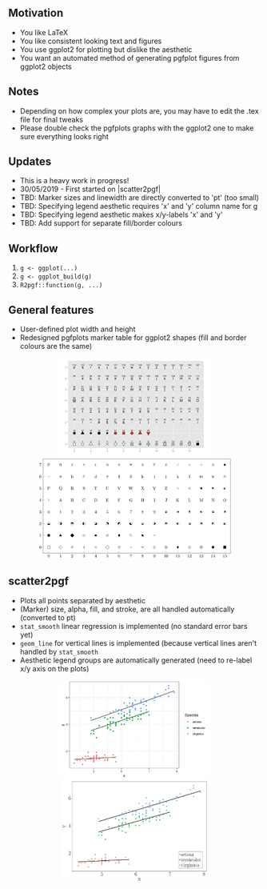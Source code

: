 ## Motivation

* You like LaTeX
* You like consistent looking text and figures
* You use ggplot2 for plotting but dislike the aesthetic
* You want an automated method of generating pgfplot figures from ggplot2 objects

## Notes

* Depending on how complex your plots are, you may have to edit the .tex file for final tweaks
* Please double check the pgfplots graphs with the ggplot2 one to make sure everything looks right

## Updates

* This is a heavy work in progress!
* 30/05/2019 - First started on |scatter2pgf|
* TBD: Marker sizes and linewidth are directly converted to 'pt' (too small)
* TBD: Specifying legend aesthetic requires 'x' and 'y' column name for g
* TBD: Specifying legend aesthetic makes x/y-labels 'x' and 'y'
* TBD: Add support for separate fill/border colours

## Workflow

1. `g <- ggplot(...)`
1. `g <- ggplot_build(g)`
1. `R2pgf::function(g, ...)`

## General features
* User-defined plot width and height
* Redesigned pgfplots marker table for ggplot2 shapes (fill and border colours are the same)

<p align=middle>
  <img src="/README/ggplot2-shapes.png" height="200" />
  <img src="/README/R2pgf-markers.png" height="200" />
</p>

## scatter2pgf

* Plots all points separated by aesthetic
* (Marker) size, alpha, fill, and stroke, are all handled automatically (converted to pt)
* `stat_smooth` linear regression is implemented (no standard error bars yet)
* `geom_line` for vertical lines is implemented (because vertical lines aren't handled by `stat_smooth`
* Aesthetic legend groups are automatically generated (need to re-label x/y axis on the plots)

<p align=middle>
  <img src="/README/ggplot2-iris.png" height="200" />
  <img src="/README/R2pgf-iris.png" height="200" />
</p>

